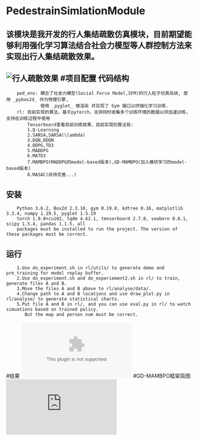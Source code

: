 # PedestrainSimlationModule
## 该模块是我开发的行人集结疏散仿真模块，目前期望能够利用强化学习算法结合社会力模型等人群控制方法来实现出行人集结疏散效果。
![行人疏散效果](https://github.com/unkper/PedestrainSimulationModule/blob/main/pic/environments.gif)
#项目配置
代码结构
----
        ped_env: 耦合了社会力模型(Social Force Model,SFM)的行人粒子仿真系统, 使用 _pybox2d_ 作为物理引擎, 
                 使用 _pyglet_ 做渲染 并实现了 Gym 接口以供强化学习训练.
        rl: 目前实现的算法，基于pytorch，支持同时收集多个训练环境的数据以供加速训练，支持在训练过程中使用
            Tensorboard查看目前训练效果，目前实现的算法有:
            1.Q-Learning
            2.SARSA,SARSA(\lambda)
            3.DQN,DDQN
            4.DDPG,TD3
            5.MADDPG
            6.MATD3
            7.MAMBPO(MADDPG的model-based版本),GD-MAMBPO(加入模仿学习的model-based版本)
            8.MASAC(尚待完善...)
安装
----
        Python 3.6.2, Box2d 2.3.10, gym 0.19.0, kdtree 0.16, matplotlib 3.3.4, numpy 1.19.5, pyglet 1.5.19
        torch 1.9.0+cu102, tqdm 4.62.1, tensorboard 2.7.0, seaborn 0.8.1, scipy 1.5.4, pandas 1.1.5, all 
        packages must be installed to run the project. The version of these packages must be correct.
运行
----
        1.Use do_experiment.sh in rl/utils/ to generate demo and pre_training for model replay buffer.
        2.Use do_experiment.sh and do_experiement2.sh in rl/ to train, generate files A and B.
        3.Move the files A and B above to rl/analyse/data/.
        4.Change path to A and B locations and use draw_plot.py in rl/analyse/ to generate statistical charts.
        5.Put file A and B in rl/, and you can use eval.py in rl/ to watch simuations based on trained policy.
           But the map and person num must be correct.
#结果
![探索空间频次热度图](https://github.com/unkper/PedestrainSimulationModule/blob/main/pic/3.eps)
#GD-MAMBPO框架简图
![GD_MAMBPO](https://github.com/unkper/PedestrainSimulationModule/blob/main/pic/framework.pdf)

